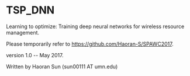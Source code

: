 # TSP_DNN

Learning to optimize: Training deep neural networks for wireless resource management.

Please temporarily refer to https://github.com/Haoran-S/SPAWC2017.



version 1.0 -- May 2017.

Written by Haoran Sun (sun00111 AT umn.edu)
